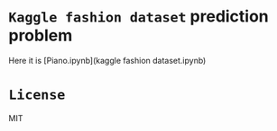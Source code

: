 # `Kaggle fashion dataset` prediction problem

Here it is [Piano.ipynb](kaggle fashion dataset.ipynb)

# `License`
MIT
